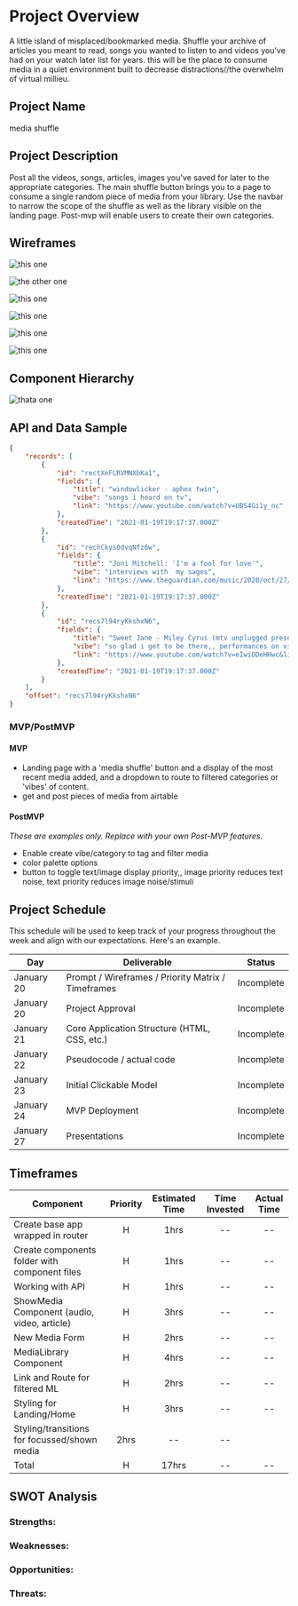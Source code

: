 # Project Overview

  A little island of misplaced/bookmarked media. Shuffle your archive of articles you meant to read, songs you wanted to listen to and videos you've had on your watch later list for years.
  this will be the place to consume media in a quiet environment built to decrease distractions//the overwhelm of virtual millieu.

## Project Name

  media shuffle

## Project Description

Post all the videos, songs, articles, images you've saved for later to the appropriate categories. The main shuffle button brings you to a page to consume a single random piece of media from your library. Use the navbar to narrow the scope of the shuffle as well as the library visible on the landing page.
  Post-mvp will enable users to create their own categories.

## Wireframes

![this one ](./assets/IMG_0271.PNG)

![the other one](./assets/wf2.PNG)

![this one ](./assets/IMG_0270.PNG)

![this one ](./assets/IMG_0268.PNG)

![this one ](./assets/IMG_0267.PNG)

![this one ](./assets/IMG_0269.PNG)


## Component Hierarchy

![thata one](./assets/PNG%20image.png)

## API and Data Sample

```json
{
    "records": [
        {
            "id": "rectXeFLRVMNXbKa1",
            "fields": {
                "title": "windowlicker - aphex twin",
                "vibe": "songs i heard on tv",
                "link": "https://www.youtube.com/watch?v=UBS4Gi1y_nc"
            },
            "createdTime": "2021-01-19T19:17:37.000Z"
        },
        {
            "id": "rechCkys0dvqNfz6w",
            "fields": {
                "title": "Joni Mitchell: 'I'm a fool for love'",
                "vibe": "interviews with  my sages",
                "link": "https://www.theguardian.com/music/2020/oct/27/joni-mitchell-interview-archives-early-years-cameron-crowe?utm_source=pocket-newtab"
            },
            "createdTime": "2021-01-19T19:17:37.000Z"
        },
        {
            "id": "recs7l94ryKkshxN6",
            "fields": {
                "title": "Sweet Jane - Miley Cyrus (mtv unplugged presents backyard sessions)",
                "vibe": "so glad i get to be there,, performances on video",
                "link": "https://www.youtube.com/watch?v=eIwiODeHHwc&list=WL&index=3"
            },
            "createdTime": "2021-01-19T19:17:37.000Z"
        }
    ],
    "offset": "recs7l94ryKkshxN6"
}
```

### MVP/PostMVP 

#### MVP 
- Landing page with a 'media shuffle' button and a display of the most recent media added, and a dropdown to route to filtered categories or 'vibes' of content.
- get and post pieces of media from airtable

#### PostMVP  
*These are examples only. Replace with your own Post-MVP features.*

- Enable create vibe/category to tag and filter media
- color palette options
- button to toggle text/image display priority,, image priority reduces text noise, text priority reduces image noise/stimuli

## Project Schedule

This schedule will be used to keep track of your progress throughout the week and align with our expectations. Here's an example.

|  Day | Deliverable | Status
|---|---| ---|
|January 20| Prompt / Wireframes / Priority Matrix / Timeframes | Incomplete
|January 20| Project Approval | Incomplete
|January 21| Core Application Structure (HTML, CSS, etc.) | Incomplete
|January 22| Pseudocode / actual code | Incomplete
|January 23| Initial Clickable Model  | Incomplete
|January 24| MVP Deployment | Incomplete
|January 27| Presentations | Incomplete

## Timeframes

| Component | Priority | Estimated Time | Time Invested | Actual Time |
| --- | :---: |  :---: | :---: | :---: |
| Create base app wrapped in router | H | 1hrs| -- | -- |
| Create components folder with component files | H | 1hrs | -- | -- |
| Working with API | H | 1hrs| -- | -- |
|ShowMedia Component (audio, video, article) | H | 3hrs | -- | -- |
| New Media Form| H | 2hrs | -- | -- |
| MediaLibrary Component | H | 4hrs | -- | -- |
| Link and Route for filtered ML | H | 2hrs | --| -- |
| Styling for Landing/Home | H | 3hrs | -- | -- |
| Styling/transitions for focussed/shown media | 2hrs | -- | -- |
| Total | H | 17hrs| -- | -- |

## SWOT Analysis

### Strengths:

### Weaknesses:

### Opportunities:

### Threats:

